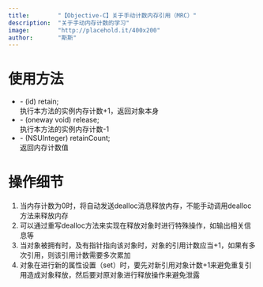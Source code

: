 ```yaml
---
title:        "【Objective-C】关于手动计数内存引用（MRC）"
description:  "关于手动内存计数的学习"
image:        "http://placehold.it/400x200"
author:       "斯斯"
---
```


使用方法
======

- \- (id) retain;  
执行本方法的实例内存计数+1，返回对象本身
- \- (oneway void) release;  
执行本方法的实例内存计数-1
- \- (NSUInteger) retainCount;  
返回内存计数值

操作细节
=======

1. 当内存计数为0时，将自动发送dealloc消息释放内存，不能手动调用dealloc方法来释放内存
2. 可以通过重写dealloc方法来实现在释放对象时进行特殊操作，如输出相关信息等
3. 当对象被拥有时，及有指针指向该对象时，对象的引用计数应当+1，如果有多次引用，则该引用计数需要多次累加
4. 对象在进行新的属性设置（set）时，要先对新引用对象计数+1来避免重复引用造成对象释放，然后要对原对象进行释放操作来避免泄露
